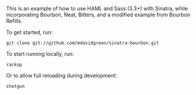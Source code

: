 This is an example of how to use HAML and Sass (3.3+) with Sinatra, while incorporating Bourbon, Neat, Bitters, and a modified example from Bourbon Refills. 

To get started, run:

    git clone git://github.com/mdavidgreen/sinatra-bourbon.git

To start running locally, run:

    rackup

Or to allow full reloading during development:

    shotgun
